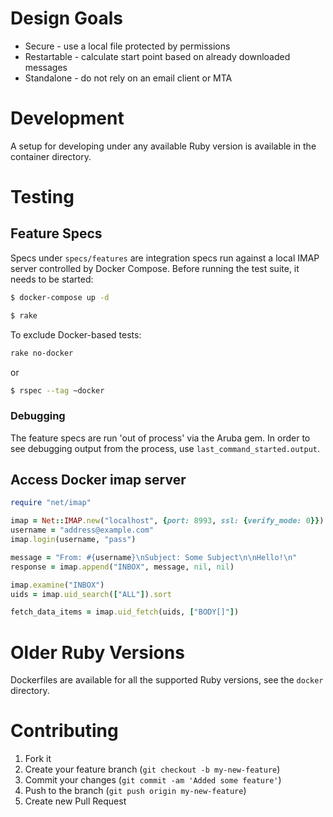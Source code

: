 # Design Goals

* Secure - use a local file protected by permissions
* Restartable - calculate start point based on already downloaded messages
* Standalone - do not rely on an email client or MTA

# Development

A setup for developing under any available Ruby version is
available in the container directory.

# Testing

## Feature Specs

Specs under `specs/features` are integration specs run against a local IMAP server
controlled by Docker Compose.
Before running the test suite, it needs to be started:

```sh
$ docker-compose up -d
```

```sh
$ rake
```

To exclude Docker-based tests:

```sh
rake no-docker
```

or

```sh
$ rspec --tag ~docker
```

### Debugging

The feature specs are run 'out of process' via the Aruba gem.
In order to see debugging output from the process,
use `last_command_started.output`.

## Access Docker imap server

```ruby
require "net/imap"

imap = Net::IMAP.new("localhost", {port: 8993, ssl: {verify_mode: 0}})
username = "address@example.com"
imap.login(username, "pass")

message = "From: #{username}\nSubject: Some Subject\n\nHello!\n"
response = imap.append("INBOX", message, nil, nil)

imap.examine("INBOX")
uids = imap.uid_search(["ALL"]).sort

fetch_data_items = imap.uid_fetch(uids, ["BODY[]"])
```

# Older Ruby Versions

Dockerfiles are available for all the supported Ruby versions,
see the `docker` directory.

# Contributing

1. Fork it
2. Create your feature branch (`git checkout -b my-new-feature`)
3. Commit your changes (`git commit -am 'Added some feature'`)
4. Push to the branch (`git push origin my-new-feature`)
5. Create new Pull Request
